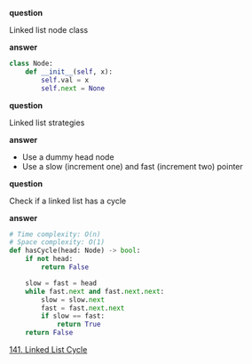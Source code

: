 **question**

Linked list node class

**answer**

```py
class Node:
    def __init__(self, x):
        self.val = x
        self.next = None
```

**question**

Linked list strategies

**answer**

-   Use a dummy head node
-   Use a slow (increment one) and fast (increment two) pointer

**question**

Check if a linked list has a cycle

**answer**

```py
# Time complexity: O(n)
# Space complexity: O(1)
def hasCycle(head: Node) -> bool:
    if not head:
        return False

    slow = fast = head
    while fast.next and fast.next.next:
        slow = slow.next
        fast = fast.next.next
        if slow == fast:
            return True
    return False
```

[141. Linked List Cycle](https://leetcode.com/problems/linked-list-cycle/description)
